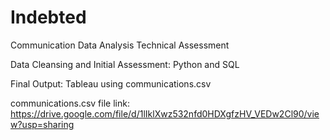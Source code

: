 # Indebted
Communication Data Analysis Technical Assessment 

Data Cleansing and Initial Assessment: Python and SQL

Final Output: Tableau using communications.csv

communications.csv file link:
https://drive.google.com/file/d/1lIklXwz532nfd0HDXgfzHV_VEDw2Cl90/view?usp=sharing
